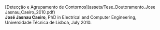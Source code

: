 ---
---

[Detecção e Agrupamento de Contornos](assets/Tese_Doutoramento_Jose Jasnau_Caeiro_2010.pdf)  
**José Jasnau Caeiro**, PhD in Electrical and Computer Engineering, Universidade Técnica de Lisboa, July 2010.
